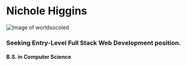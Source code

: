 # Nichole Higgins
![Image of worldsocoled](https://media.licdn.com/dms/image/v2/C4D03AQGxZe6pjZoQUw/profile-displayphoto-shrink_800_800/profile-displayphoto-shrink_800_800/0/1603316296069?e=1747267200&v=beta&t=zHQT_TNeexVkv1p8jA1Hd6XqrzPyPoGVcucXygxO0gs)
### Seeking Entry-Level Full Stack Web Development position.
#### B.S. in Computer Science
